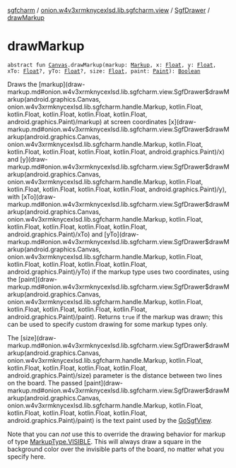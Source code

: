 [sgfcharm](../../index.md) / [onion.w4v3xrmknycexlsd.lib.sgfcharm.view](../index.md) / [SgfDrawer](index.md) / [drawMarkup](./draw-markup.md)

# drawMarkup

`abstract fun `[`Canvas`](https://developer.android.com/reference/android/graphics/Canvas.html)`.drawMarkup(markup: `[`Markup`](../../onion.w4v3xrmknycexlsd.lib.sgfcharm.handle/-markup/index.md)`, x: `[`Float`](https://kotlinlang.org/api/latest/jvm/stdlib/kotlin/-float/index.html)`, y: `[`Float`](https://kotlinlang.org/api/latest/jvm/stdlib/kotlin/-float/index.html)`, xTo: `[`Float`](https://kotlinlang.org/api/latest/jvm/stdlib/kotlin/-float/index.html)`?, yTo: `[`Float`](https://kotlinlang.org/api/latest/jvm/stdlib/kotlin/-float/index.html)`?, size: `[`Float`](https://kotlinlang.org/api/latest/jvm/stdlib/kotlin/-float/index.html)`, paint: `[`Paint`](https://developer.android.com/reference/android/graphics/Paint.html)`): `[`Boolean`](https://kotlinlang.org/api/latest/jvm/stdlib/kotlin/-boolean/index.html)

Draws the [markup](draw-markup.md#onion.w4v3xrmknycexlsd.lib.sgfcharm.view.SgfDrawer$drawMarkup(android.graphics.Canvas, onion.w4v3xrmknycexlsd.lib.sgfcharm.handle.Markup, kotlin.Float, kotlin.Float, kotlin.Float, kotlin.Float, kotlin.Float, android.graphics.Paint)/markup) at screen coordinates [x](draw-markup.md#onion.w4v3xrmknycexlsd.lib.sgfcharm.view.SgfDrawer$drawMarkup(android.graphics.Canvas, onion.w4v3xrmknycexlsd.lib.sgfcharm.handle.Markup, kotlin.Float, kotlin.Float, kotlin.Float, kotlin.Float, kotlin.Float, android.graphics.Paint)/x) and [y](draw-markup.md#onion.w4v3xrmknycexlsd.lib.sgfcharm.view.SgfDrawer$drawMarkup(android.graphics.Canvas, onion.w4v3xrmknycexlsd.lib.sgfcharm.handle.Markup, kotlin.Float, kotlin.Float, kotlin.Float, kotlin.Float, kotlin.Float, android.graphics.Paint)/y), with [xTo](draw-markup.md#onion.w4v3xrmknycexlsd.lib.sgfcharm.view.SgfDrawer$drawMarkup(android.graphics.Canvas, onion.w4v3xrmknycexlsd.lib.sgfcharm.handle.Markup, kotlin.Float, kotlin.Float, kotlin.Float, kotlin.Float, kotlin.Float, android.graphics.Paint)/xTo) and [yTo](draw-markup.md#onion.w4v3xrmknycexlsd.lib.sgfcharm.view.SgfDrawer$drawMarkup(android.graphics.Canvas, onion.w4v3xrmknycexlsd.lib.sgfcharm.handle.Markup, kotlin.Float, kotlin.Float, kotlin.Float, kotlin.Float, kotlin.Float, android.graphics.Paint)/yTo) if the
markup type uses two coordinates, using the [paint](draw-markup.md#onion.w4v3xrmknycexlsd.lib.sgfcharm.view.SgfDrawer$drawMarkup(android.graphics.Canvas, onion.w4v3xrmknycexlsd.lib.sgfcharm.handle.Markup, kotlin.Float, kotlin.Float, kotlin.Float, kotlin.Float, kotlin.Float, android.graphics.Paint)/paint). Returns `true` if the markup was drawn;
this can be used to specify custom drawing for some markup types only.

The [size](draw-markup.md#onion.w4v3xrmknycexlsd.lib.sgfcharm.view.SgfDrawer$drawMarkup(android.graphics.Canvas, onion.w4v3xrmknycexlsd.lib.sgfcharm.handle.Markup, kotlin.Float, kotlin.Float, kotlin.Float, kotlin.Float, kotlin.Float, android.graphics.Paint)/size) parameter is the distance between two lines on the board. The passed [paint](draw-markup.md#onion.w4v3xrmknycexlsd.lib.sgfcharm.view.SgfDrawer$drawMarkup(android.graphics.Canvas, onion.w4v3xrmknycexlsd.lib.sgfcharm.handle.Markup, kotlin.Float, kotlin.Float, kotlin.Float, kotlin.Float, kotlin.Float, android.graphics.Paint)/paint) is
the text paint used by the [GoSgfView](../-go-sgf-view/index.md).

Note that you can *not* use this to override the drawing behavior for markup of type
[MarkupType.VISIBLE](../../onion.w4v3xrmknycexlsd.lib.sgfcharm.handle/-markup-type/-v-i-s-i-b-l-e.md). This will always draw a square in the background color over the invisible
parts of the board, no matter what you specify here.


